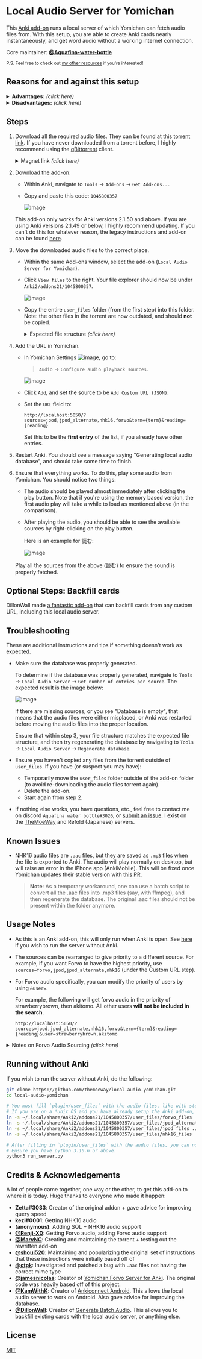 
# Local Audio Server for Yomichan

This [Anki add-on](https://ankiweb.net/shared/info/1045800357)
runs a local server of which Yomichan can fetch audio files from.
With this setup, you are able to create Anki cards nearly instantaneously,
and get word audio without a working internet connection.

Core maintainer: [**@Aquafina-water-bottle**](https://www.github.com/Aquafina-water-bottle)

<sup>
P.S. Feel free to check out <a href="https://aquafina-water-bottle.github.io/jp-mining-note/jpresources/">my other resources</a> if you're interested!
</sup>

## Reasons for and against this setup

<details> <summary><b>Advantages:</b> <i>(click here)</i> </summary>

1. Most audio is gotten in **almost instantly**. Without the local audio server,
    fetching the audio can take anywhere from three seconds to a full minute
    (on particularly bad days).

    Most of the delay from Yomichan when creating cards is from fetching the audio.
    In other words, getting the audio is the main bottleneck of when creating Anki cards.
    This add-on removes the aforementioned bottleneck, meaning **you can make cards with virtually 0 delay**.

1. If you do not have internet access, you can still add audio to your cards.

</details>

<details> <summary><b>Disadvantages:</b> <i>(click here)</i> </summary>

1. This setup requires about **5GB of free space**.

1. It only has the coverage of JPod 101, NHK 2016, and select audio from Forvo
    (which is still very high, as over 200,000 unique expressions are covered).
    To increase audio coverage, it would be ideal to also include an extra
    [Forvo audio source](https://learnjapanese.moe/yomichan/#bonus-adding-forvo-extra-audio-source).

</details>


## Steps

<!-- TODO uncomment when AnkiconnectAndroid release is close to being out as well
These instructions only work on the PC release of Anki.
If you wish to use this on Android, see [here](https://github.com/KamWithK/AnkiconnectAndroid).
There is currently no way of using this on iOS/AnkiMobile.
-->

1. Download all the required audio files.
    They can be found at this [torrent link](https://nyaa.si/view/1625597).
    If you have never downloaded from a torrent before, I highly recommend using the
    [qBittorrent](https://www.qbittorrent.org/) client.

    <details> <summary>Magnet link <i>(click here)</i></summary>

        magnet:?xt=urn:btih:15f4557bc3e5464609bc1f9ac444db3611b97541&dn=Yomichan%20Japanese%20Local%20Audio%20-%20JapanesePod101%20%28JPod%29%2C%20NHK%2C%20Forvo%20Select%20Users&tr=http%3A%2F%2Fnyaa.tracker.wf%3A7777%2Fannounce&tr=udp%3A%2F%2Fopen.stealth.si%3A80%2Fannounce&tr=udp%3A%2F%2Ftracker.opentrackr.org%3A1337%2Fannounce&tr=udp%3A%2F%2Fexodus.desync.com%3A6969%2Fannounce&tr=udp%3A%2F%2Ftracker.torrent.eu.org%3A451%2Fannounce

    </details>

1. [Download the add-on](https://ankiweb.net/shared/info/1045800357):
    * Within Anki, navigate to `Tools` →  `Add-ons` →  `Get Add-ons...`
    * Copy and paste this code: `1045800357`

        ![image](./img/addons_install.png)

    This add-on only works for Anki versions 2.1.50 and above.
    If you are using Anki versions 2.1.49 or below, I highly recommend updating.
    If you can't do this for whatever reason, the legacy instructions and add-on can be found
    [here](https://github.com/themoeway/local-audio-yomichan/tree/old).

1. Move the downloaded audio files to the correct place.
    * Within the same Add-ons window, select the add-on (`Local Audio Server for Yomichan`).
    * Click `View files` to the right. Your file explorer should now be under `Anki2/addons21/1045800357`.

        ![image](./img/view_files.png)

    * Copy the entire `user_files` folder (from the first step) into this folder.
      Note: the other files in the torrent are now outdated, and should **not** be copied.

        <details> <summary>Expected file structure <i>(click here)</i></summary>

            1045800357
            ├── db_utils.py
            ├── server.py
            ├── ...
            └── user_files
                ├── forvo_files
                │   ├── akitomo
                │   │   └── 目的.mp3
                │   ├── kaoring
                │   │   └── ...
                │   └── ...
                ├── jpod_alternate_files
                │   ├── よむ - 読む.mp3
                │   └── ...
                ├── jpod_files
                │   ├── よむ - 読む.mp3
                │   └── ...
                └── nhk16_files
                    ├── audio
                    │   ├── 20170616125910.aac
                    │   └── ...
                    └── entries.json

        </details>

1. Add the URL in Yomichan.
    * In Yomichan Settings ![image](./img/yomichan_cog.svg), go to:
      > `Audio` →  `Configure audio playback sources`.

        ![image](./img/configre_audio_playback_sources.png)

    * Click `Add`, and set the source to be `Add Custom URL (JSON)`.
    * Set the `URL` field to:
        ```
        http://localhost:5050/?sources=jpod,jpod_alternate,nhk16,forvo&term={term}&reading={reading}
        ```

        Set this to be the **first entry** of the list,
        if you already have other entries.

1. Restart Anki. You should see a message saying "Generating local audio database",
    and should take some time to finish.

1. Ensure that everything works. To do this, play some audio from Yomichan.
    You should notice two things:

    - The audio should be played almost immediately after clicking the play button.
        Note that if you're using the memory based version,
        the first audio play will take a while to load as mentioned above (in the comparison).
    - After playing the audio, you should be able to see the available sources
        by right-clicking on the play button.

        Here is an example for 読む:

        ![image](./img/yomu.gif)

    Play all the sources from the above (読む) to ensure the sound is properly fetched.

## Optional Steps: Backfill cards
DillonWall made [a fantastic add-on](https://github.com/DillonWall/generate-batch-audio-anki-addon)
that can backfill cards from any custom URL, including this local audio server.


## Troubleshooting
These are additional instructions and tips if something doesn't work as expected.

*   Make sure the database was properly generated.

    To determine if the database was properly generated,
    navigate to `Tools` →  `Local Audio Server` →  `Get number of entries per source`.
    The expected result is the image below:

    ![image](./img/num_per_source.png)

    If there are missing sources, or you see "Database is empty", that means that
    the audio files were either misplaced, or Anki was restarted before moving
    the audio files into the proper location.

    Ensure that within step 3, your file structure matches the expected file structure,
    and then try regenerating the database
    by navigating to `Tools` →  `Local Audio Server` →  `Regenerate database`.

*   Ensure you haven't copied any files from the torrent outside of `user_files`.
    If you have (or suspect you may have):
    * Temporarily move the `user_files` folder outside of the add-on folder (to avoid re-downloading the audio files torrent again).
    * Delete the add-on.
    * Start again from step 2.

*   If nothing else works, you have questions, etc., feel free to contact
    me on discord `Aquafina water bottle#3026`,
    or [submit an issue](https://github.com/themoeway/local-audio-yomichan/issues).
    I exist on the [TheMoeWay](https://learnjapanese.moe/join/) and Refold (Japanese) servers.


## Known Issues
* NHK16 audio files are `.aac` files, but they are saved as `.mp3` files when the file is exported to Anki.
    The audio will play normally on desktop, but will raise an error in the iPhone app (AnkiMobile).
    This will be fixed once Yomichan updates their stable version with
    [this PR](https://github.com/FooSoft/yomichan/pull/2302).

    > **Note**:
    > As a temporary workaround, one can use a batch script to convert all the .aac files into .mp3 files
    > (say, with ffmpeg), and then regenerate the database.
    > The original .aac files should not be present within the folder anymore.

## Usage Notes

* As this is an Anki add-on, this will only run when Anki is open.
    See [here](#running-without-anki) if you wish to run the server without Anki.

* The sources can be rearranged to give priority to a different source.
    For example, if you want Forvo to have the highest priority, use
    `sources=forvo,jpod,jpod_alternate,nhk16`
    (under the Custom URL step).

* For Forvo audio specifically, you can modify the priority of users by using `&user=`.

    For example, the following will get forvo audio in the priority of strawberrybrown, then akitomo. All other users **will not be included in the search**.
    ```
    http://localhost:5050/?sources=jpod,jpod_alternate,nhk16,forvo&term={term}&reading={reading}&user=strawberrybrown,akitomo
    ```

<details> <summary>Notes on Forvo Audio Sourcing <i>(click here)</i></summary>

* The following is a slightly edited quote from person who got the Forvo audio:

    > The files for now only includes audio files with an exact 1:1 mapping of a dictionary/Marv's JPDB frequency list term to the name of the file the user uploaded. Just because you don't get audio for an user it does not mean the user has no audio on Forvo. Just because you get audio it does not mean it actually matches the current word/reading. It is also not uncommon that people pronounce multiple readings in the same file.

    The full quote can be found at the bottom of [the legacy instructions](https://github.com/themoeway/local-audio-yomichan/tree/old), under "Original Message for v09".

</details>


## Running without Anki
If you wish to run the server without Anki, do the following:
```bash
git clone https://github.com/themoeway/local-audio-yomichan.git
cd local-audio-yomichan

# You must fill `plugin/user_files` with the audio files, like with step 2 of the main instructions.
# If you are on a *unix OS and you have already setup the Anki add-on, you can run the commands below:
ln -s ~/.local/share/Anki2/addons21/1045800357/user_files/forvo_files ./plugin/user_files/forvo_files
ln -s ~/.local/share/Anki2/addons21/1045800357/user_files/jpod_alternate_files ./plugin/user_files/jpod_alternate_files
ln -s ~/.local/share/Anki2/addons21/1045800357/user_files/jpod_files ./plugin/user_files/jpod_files
ln -s ~/.local/share/Anki2/addons21/1045800357/user_files/nhk16_files ./plugin/user_files/nhk16_files

# After filling in `plugin/user_files` with the audio files, you can now run the server.
# Ensure you have python 3.10.6 or above.
python3 run_server.py
```


## Credits & Acknowledgements
A lot of people came together, one way or the other, to get this add-on to where it is today.
Huge thanks to everyone who made it happen:

* **Zetta#3033**: Creator of the original addon + gave advice for improving query speed
* **kezi#0001**: Getting NHK16 audio
* **(anonymous)**: Adding SQL + NHK16 audio support
* **[@Renji-XD](https://github.com/Renji-XD)**: Getting Forvo audio, adding Forvo audio support
* **[@MarvNC](https://github.com/MarvNC)**: Creating and maintaining the torrent + testing out the rewritten add-on
* **[@shoui520](https://github.com/shoui520)**: Maintaining and popularizing the original set of instructions that these instructions were initially based off of
* **[@ctpk](https://github.com/ctpk)**: Investigated and patched a bug with `.aac` files not having the correct mime type
* **[@jamesnicolas](https://github.com/jamesnicolas)**: Creator of [Yomichan Forvo Server for Anki](https://github.com/jamesnicolas/yomichan-forvo-server). The original code was heavily based off of this project.
* **[@KamWithK](https://github.com/KamWithK)**: Creator of [Ankiconnect Android](https://github.com/KamWithK/AnkiconnectAndroid). This allows the local audio server to work on Android. Also gave advice for improving the database.
* **[@DillonWall](https://github.com/DillonWall)**: Creator of [Generate Batch Audio](https://github.com/DillonWall/generate-batch-audio-anki-addon). This allows you to backfill existing cards with the local audio server, or anything else.


## License
[MIT](https://github.com/themoeway/local-audio-yomichan/blob/master/LICENSE)



